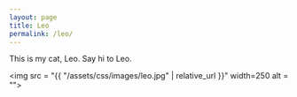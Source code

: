 ```yaml
---
layout: page
title: Leo
permalink: /leo/
---
```


This is my cat, Leo. Say hi to Leo.

<!--![Leo](/assets/css/images/leo.jpg "Leo :)")-->
<img src = "{{ "/assets/css/images/leo.jpg" | relative_url }}" width=250 alt = "">